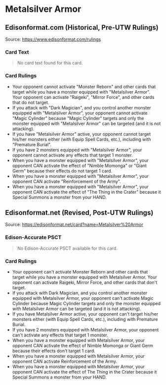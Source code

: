 # Metalsilver Armor

## Edisonformat.com (Historical, Pre-UTW Rulings)

Source: https://www.edisonformat.com/rulings

### Card Text

> No card text found for this card.

### Card Rulings

*   Your opponent cannot activate "Monster Reborn" and other cards that target while you have a monster equipped with "Metalsilver Armor". Your opponent can activate "Raigeki", "Mirror Force", and other cards that do not target.
*   If you attack with "Dark Magician", and you control another monster equipped with "Metalsilver Armor", your opponent cannot activate "Magic Cylinder" because "Magic Cylinder" targets and only the monster equipped with "Metalsilver Armor" can be targeted (and it is not attacking).
*   If you have "Metalsilver Armor" active, your opponent cannot target his/her monsters either (with Equip Spell Cards, etc.), including with "Premature Burial".
*   If you have 2 monsters equipped with "Metalsilver Armor", your opponent cannot activate any effects that target 1 monster.
*   When you have a monster equipped with "Metalsilver Armor", your opponent CAN activate the effect of "Nimble Momonga" or "Giant Germ" because their effects do not target 1 card.
*   When you have a monster equipped with "Metalsilver Armor", your opponent CAN activate "Reinforcement of the Army".
*   When you have a monster equipped with "Metalsilver Armor", your opponent CAN activate the effect of "The Thing in the Crater" because it Special Summons a monster from your HAND.

## Edisonformat.net (Revised, Post-UTW Rulings)

Source: https://edisonformat.net/card?name=Metalsilver%20Armor

### Edison-Accurate PSCT

> No Edison-Accurate PSCT available for this card.

### Card Rulings

*   Your opponent can't activate Monster Reborn and other cards that target while you have a monster equipped with Metalsilver Armor. Your opponent can activate Raigeki, Mirror Force, and other cards that don't target.
*   If you attack with Dark Magician, and you control another monster equipped with Metalsilver Armor, your opponent can't activate Magic Cylinder because Magic Cylinder targets and only the monster equipped with Metalsilver Armor can be targeted (and it is not attacking).
*   If you have Metalsilver Armor active, your opponent can't target his/her monsters either (with Equip Spell Cards, etc.), including with Premature Burial.
*   If you have 2 monsters equipped with Metalsilver Armor, your opponent can't activate any effects that target 1 monster.
*   When you have a monster equipped with Metalsilver Armor, your opponent CAN activate the effect of Nimble Momonga or Giant Germ because their effects don't target 1 card.
*   When you have a monster equipped with Metalsilver Armor, your opponent CAN activate Reinforcement of the Army.
*   When you have a monster equipped with Metalsilver Armor, your opponent CAN activate the effect of The Thing in the Crater because it Special Summons a monster from your HAND.
            